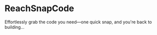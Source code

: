 # ReachSnapCode
Effortlessly grab the code you need—one quick snap, and you're back to building... 
